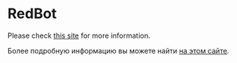 # RedBot

Please check [this site](https://www.redbot.info/pages/en/welcome/) for more information.

Более подробную информацию вы можете найти [на этом сайте](https://www.redbot.info/pages/en/welcome/).